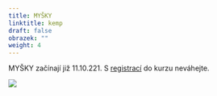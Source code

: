 ```yaml
---
title: MYŠKY
linktitle: kemp
draft: false
obrazek: ""
weight: 4
---
```

MYŠKY začínají již 11.10.221. S [registrací](https://brezanek.webooker.eu/) do kurzu neváhejte. 

![](/assets/media/baner_mysky.jpg)